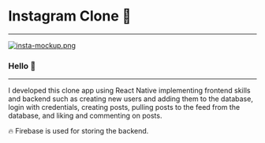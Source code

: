 # Instagram Clone 📱

---
[![insta-mockup.png](https://i.postimg.cc/k5ftRJS8/insta-mockup.png)](https://postimg.cc/yJ3NwzvY)
### Hello 👋

---

I developed this clone app using React Native implementing frontend skills and backend
such as creating new users and adding them to the database, login with credentials, creating
posts, pulling posts to the feed from the database, and liking and commenting on posts.

🔥 Firebase is used for storing the backend.
